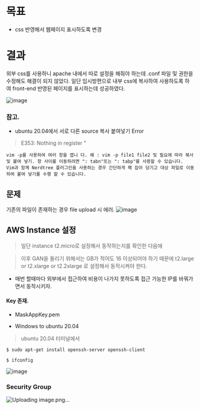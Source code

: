 # 목표
- css 반영해서 웹페이지 표시하도록 변경

# 결과
외부 css를 사용하니 apache 내에서 따로 설정을 해줘야 하는데 .conf 파일 및 권한을 수정해도 해결이 되지 않았다.
일단 임시방편으로 내부 css에 복사하여 사용하도록 하여 front-end 반영된 페이지를 표시하는데 성공하였다.

![image](https://user-images.githubusercontent.com/43158502/119461265-7f0ab500-bd7a-11eb-9818-9e4159eb41cf.png)



### 참고.
- ubuntu 20.04에서 서로 다른 source 복사 붙여넣기 Error

> E353: Nothing in register " 

```
vim -p를 사용하여 여러 창을 엽니 다. 예 : vim -p file1 file2 및 필요에 따라 복사 및 붙여 넣기. 창 사이를 이동하려면 ": tabn"또는 ": tabp"를 사용할 수 있습니다.
Vim과 함께 Nerdtree 플러그인을 사용하는 경우 간단하게 홱 잡아 당기고 대상 파일로 이동하여 붙여 넣기를 수행 할 수 있습니다.
```


## 문제

기존의 파일이 존재하는 경우 file upload 시 에러.
![image](https://user-images.githubusercontent.com/43158502/119474841-8ab0a880-bd87-11eb-953a-f9e69bccb4ad.png)


## AWS Instance 설정

> 일단 instance t2.micro로 설정해서 동작하는지를 확인한 다음에 

> 이후 GAN을 돌리기 위해서는 GB가 적어도 16 이상되어야 하기 때문에
> t2.large or t2.xlarge or t2.2xlarge 로 설정해서 동작시켜야 한다.

- 매번 할때마다 외부에서 접근하여 비용이 나가지 못하도록 접근 가능한 IP를 바꿔가면서 동작시키자.


#### Key 존재.
- MaskAppKey.pem

- Windows to ubuntu 20.04

> ubuntu 20.04 터미널에서

`$ sudo apt-get install openssh-server openssh-client`

`$ ifconfig`

![image](https://user-images.githubusercontent.com/43158502/119480272-74591b80-bd8c-11eb-9bb9-ed2b5d56bbf8.png)




### Security Group

![Uploading image.png…]()


